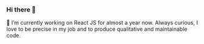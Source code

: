 ### Hi there 👋
🔭 I’m currently working on React JS for almost a year now.
Always curious, I love to be precise in my job and to produce qualitative and maintainable code.

<!--
**YoannBuzenet/YoannBuzenet** is a ✨ _special_ ✨ repository because its `README.md` (this file) appears on your GitHub profile.

Here are some ideas to get you started:

- 🔭 I’m currently working on ...
- 🌱 I’m currently learning ...
- 👯 I’m looking to collaborate on ...
- 🤔 I’m looking for help with ...
- 💬 Ask me about ...
- 📫 How to reach me: ...
- 😄 Pronouns: ...
- ⚡ Fun fact: ...
-->
